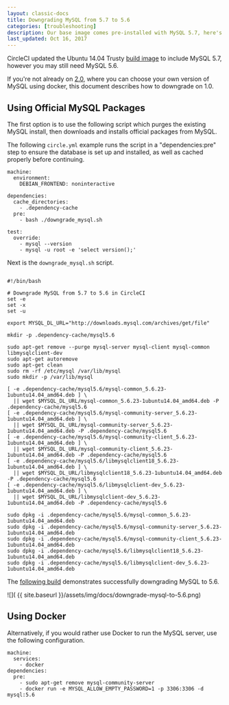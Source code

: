 ```yaml
---
layout: classic-docs
title: Downgrading MySQL from 5.7 to 5.6
categories: [troubleshooting]
description: Our base image comes pre-installed with MySQL 5.7, here's how to downgrade
last_updated: Oct 16, 2017
---
```


CircleCI updated the Ubuntu 14.04 Trusty [build image](https://circleci.com/docs/1.0/build-image-trusty/) to include MySQL 5.7, however you may still need MySQL 5.6.

If you're not already on [2.0](https://circleci.com/docs/2.0/), where you can choose your own version of MySQL using docker, this document describes how to downgrade on 1.0.

## Using Official MySQL Packages

The first option is to use the following script which purges the existing MySQL install, then downloads and installs official packages from MySQL.

The following `circle.yml` example runs the script in a "dependencies:pre" step to ensure the database is set up and installed, as well as cached properly before continuing.

```
machine:
  environment:
    DEBIAN_FRONTEND: noninteractive

dependencies:
  cache_directories:
    - .dependency-cache
  pre:
    - bash ./downgrade_mysql.sh

test:
  override:
    - mysql --version
    - mysql -u root -e 'select version();'
```

Next is the `downgrade_mysql.sh` script.

```

#!/bin/bash

# Downgrade MySQL from 5.7 to 5.6 in CircleCI
set -e
set -x
set -u

export MYSQL_DL_URL="http://downloads.mysql.com/archives/get/file"

mkdir -p .dependency-cache/mysql5.6

sudo apt-get remove --purge mysql-server mysql-client mysql-common libmysqlclient-dev
sudo apt-get autoremove
sudo apt-get clean
sudo rm -rf /etc/mysql /var/lib/mysql
sudo mkdir -p /var/lib/mysql

[ -e .dependency-cache/mysql5.6/mysql-common_5.6.23-1ubuntu14.04_amd64.deb ] \
  || wget $MYSQL_DL_URL/mysql-common_5.6.23-1ubuntu14.04_amd64.deb -P .dependency-cache/mysql5.6
[ -e .dependency-cache/mysql5.6/mysql-community-server_5.6.23-1ubuntu14.04_amd64.deb ] \
  || wget $MYSQL_DL_URL/mysql-community-server_5.6.23-1ubuntu14.04_amd64.deb -P .dependency-cache/mysql5.6
[ -e .dependency-cache/mysql5.6/mysql-community-client_5.6.23-1ubuntu14.04_amd64.deb ] \
  || wget $MYSQL_DL_URL/mysql-community-client_5.6.23-1ubuntu14.04_amd64.deb -P .dependency-cache/mysql5.6
[ -e .dependency-cache/mysql5.6/libmysqlclient18_5.6.23-1ubuntu14.04_amd64.deb ] \
  || wget $MYSQL_DL_URL/libmysqlclient18_5.6.23-1ubuntu14.04_amd64.deb -P .dependency-cache/mysql5.6
[ -e .dependency-cache/mysql5.6/libmysqlclient-dev_5.6.23-1ubuntu14.04_amd64.deb ] \
  || wget $MYSQL_DL_URL/libmysqlclient-dev_5.6.23-1ubuntu14.04_amd64.deb -P .dependency-cache/mysql5.6

sudo dpkg -i .dependency-cache/mysql5.6/mysql-common_5.6.23-1ubuntu14.04_amd64.deb
sudo dpkg -i .dependency-cache/mysql5.6/mysql-community-server_5.6.23-1ubuntu14.04_amd64.deb
sudo dpkg -i .dependency-cache/mysql5.6/mysql-community-client_5.6.23-1ubuntu14.04_amd64.deb
sudo dpkg -i .dependency-cache/mysql5.6/libmysqlclient18_5.6.23-1ubuntu14.04_amd64.deb
sudo dpkg -i .dependency-cache/mysql5.6/libmysqlclient-dev_5.6.23-1ubuntu14.04_amd64.deb
```

The [following build](https://circleci.com/gh/zzak/mysql-down/8#config/containers/0) demonstrates successfully downgrading MySQL to 5.6.

![](  {{ site.baseurl }}/assets/img/docs/downgrade-mysql-to-5.6.png)

## Using Docker

Alternatively, if you would rather use Docker to run the MySQL server, use the following configuration.

```
machine:
  services:
    - docker
dependencies:
  pre:
    - sudo apt-get remove mysql-community-server
    - docker run -e MYSQL_ALLOW_EMPTY_PASSWORD=1 -p 3306:3306 -d mysql:5.6
```


